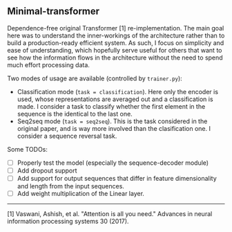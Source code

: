## Minimal-transformer

Dependence-free original Transformer [1] re-implementation. The main goal here was to understand the inner-workings of the architecture rather than to build a production-ready efficient system. As such, I focus on simplicity and ease of understanding, which hopefully serve useful for others that want to see how the information flows in the architecture without the need to spend much effort processing data. 

Two modes of usage are available (controlled by `trainer.py`):
- Classification mode (`task = classification`). Here only the encoder is used, whose representations are averaged out and a classification is made. I consider a task to classify whether the first element in the sequence is the identical to the last one. 
- Seq2seq mode (`task = seq2seq`). This is the task considered in the original paper, and is way more involved than the clasification one. I consider a sequence reversal task.   

Some TODOs:
- [ ] Properly test the model (especially the sequence-decoder module)
- [ ] Add dropout support
- [ ] Add support for output sequences that differ in feature dimensionality and length from the input sequences.
- [ ] Add weight multiplication of the Linear layer.

---

[1] Vaswani, Ashish, et al. "Attention is all you need." Advances in neural information processing systems 30 (2017).
